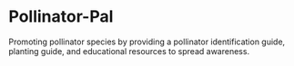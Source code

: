 # Pollinator-Pal
Promoting pollinator species by providing a pollinator identification guide, planting guide, and educational resources to spread awareness. 
